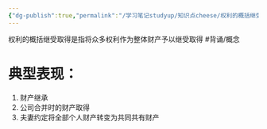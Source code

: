 ```yaml
---
{"dg-publish":true,"permalink":"/学习笔记studyup/知识点cheese/权利的概括继受取得/","dgPassFrontmatter":true,"created":"2024-07-14T09:10:44.742+08:00","updated":"2024-10-13T10:13:17.696+08:00"}
---
```


权利的概括继受取得是指将众多权利作为整体财产予以继受取得 #背诵/概念 

# 典型表现：
1. 财产继承
2. 公司合并时的财产取得
3. 夫妻约定将全部个人财产转变为共同共有财产
